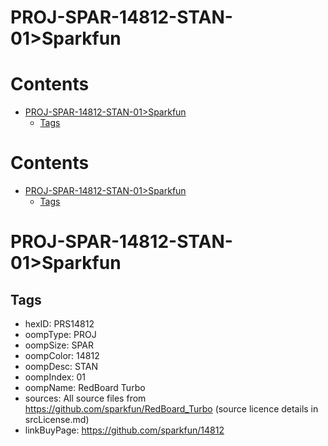 
PROJ-SPAR-14812-STAN-01>Sparkfun
================================

Contents
========

* [PROJ-SPAR-14812-STAN-01>Sparkfun](#proj-spar-14812-stan-01sparkfun)
	* [Tags](#tags)

Contents
========

* [PROJ-SPAR-14812-STAN-01>Sparkfun](#proj-spar-14812-stan-01sparkfun)
	* [Tags](#tags)

# PROJ-SPAR-14812-STAN-01>Sparkfun

## Tags

- hexID: PRS14812
- oompType: PROJ
- oompSize: SPAR
- oompColor: 14812
- oompDesc: STAN
- oompIndex: 01
- oompName: RedBoard Turbo
- sources: All source files from https://github.com/sparkfun/RedBoard_Turbo (source licence details in srcLicense.md)
- linkBuyPage: https://github.com/sparkfun/14812
